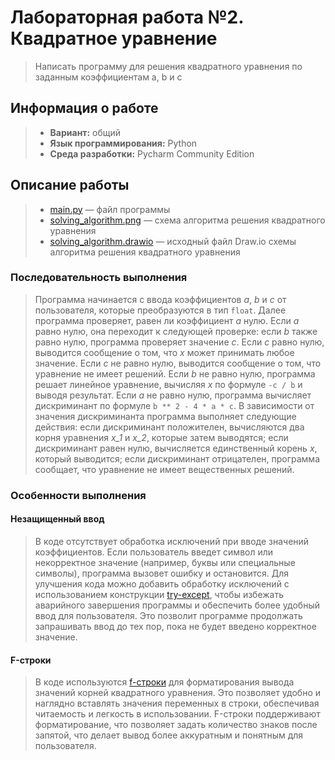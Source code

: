 # Лабораторная работа №2. Квадратное уравнение

> Написать программу для решения квадратного уравнения по заданным коэффициентам a, b и c

## Информация о работе
> - **Вариант:** общий
> - **Язык программирования:** Python
> - **Среда разработки:** Pycharm Community Edition

## Описание работы
> - [main.py](https://github.com/Kori-Tamashi/bmstu/blob/first_semester/first_semester/programming/lab_02/code/main.py) — файл программы
> - [solving_algorithm.png](https://github.com/Kori-Tamashi/bmstu/blob/first_semester/first_semester/programming/lab_02/design/solving_algorithm.png) — схема алгоритма решения квадратного уравнения
> - [solving_algorithm.drawio](https://github.com/Kori-Tamashi/bmstu/blob/first_semester/first_semester/programming/lab_02/design/solving_algorithm.drawio) — исходный файл Draw.io схемы алгоритма решения квадратного уравнения

### Последовательность выполнения

> Программа начинается с ввода коэффициентов *a*, *b* и *c* от пользователя, которые преобразуются в тип `float`. Далее программа проверяет, равен ли коэффициент *a* нулю. Если *a* равно нулю, она переходит к следующей проверке: если *b* также равно нулю, программа проверяет значение *c*. Если *c* равно нулю, выводится сообщение о том, что *x* может принимать любое значение. Если *c* не равно нулю, выводится сообщение о том, что уравнение не имеет решений. Если *b* не равно нулю, программа решает линейное уравнение, вычисляя *x* по формуле `-c / b` и выводя результат. Если *a* не равно нулю, программа вычисляет дискриминант по формуле `b ** 2 - 4 * a * c`. В зависимости от значения дискриминанта программа выполняет следующие действия: если дискриминант положителен, вычисляются два корня уравнения *x_1* и *x_2*, которые затем выводятся; если дискриминант равен нулю, вычисляется единственный корень *x*, который выводится; если дискриминант отрицателен, программа сообщает, что уравнение не имеет вещественных решений.

### Особенности выполнения

#### Незащищенный ввод

> В коде отсутствует обработка исключений при вводе значений коэффициентов. Если пользователь введет символ или некорректное значение (например, буквы или специальные символы), программа вызовет ошибку и остановится. Для улучшения кода можно добавить обработку исключений с использованием конструкции [try-except](https://metanit.com/python/tutorial/2.11.php), чтобы избежать аварийного завершения программы и обеспечить более удобный ввод для пользователя. Это позволит программе продолжать запрашивать ввод до тех пор, пока не будет введено корректное значение.

#### F-строки

> В коде используются [f-строки](https://sky.pro/wiki/python/formatirovanie-strok-v-python-f-string/) для форматирования вывода значений корней квадратного уравнения. Это позволяет удобно и наглядно вставлять значения переменных в строки, обеспечивая читаемость и легкость в использовании. F-строки поддерживают форматирование, что позволяет задать количество знаков после запятой, что делает вывод более аккуратным и понятным для пользователя.
